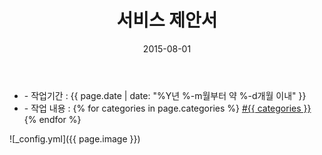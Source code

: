 ﻿---
layout: post
title: "서비스 제안서"
date: 2015-08-01
categories:
  - PPT
  - Design
image: https://kjuhee0712.github.io/images/pages/20150801_cg_ppt.jpg
image-sm: https://kjuhee0712.github.io/images/thumbs/20150801_cg_ppt.jpg
---

<ul class="inform">
	<li class="preview__date" itemprop="datePublished" datetime="{{ page.date | date_to_xmlschema }}">- 작업기간 : {{ page.date | date: "%Y년 %-m월부터 약 %-d개월 이내" }}</li>
	<li class="preview__catetory" itemprop="catetory">- 작업 내용 :
		{% for categories in page.categories %}
           <a href="/category/{{ categories }}/">#{{ categories }}</a>     
      	{% endfor %}</li>
</ul>

![_config.yml]({{ page.image }})


